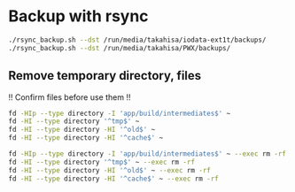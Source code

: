 # Backup with rsync

```bash
./rsync_backup.sh --dst /run/media/takahisa/iodata-ext1t/backups/
./rsync_backup.sh --dst /run/media/takahisa/PWX/backups/
```

## Remove temporary directory, files

!! Confirm files before use them !!

```bash
fd -HIp --type directory -I 'app/build/intermediates$' ~
fd -HI --type directory '^tmp$' ~
fd -HI --type directory -HI '^old$' ~
fd -HI --type directory -HI '^cache$' ~
```

```bash
fd -HIp --type directory -I 'app/build/intermediates$' ~ --exec rm -rf
fd -HI --type directory '^tmp$' ~ --exec rm -rf
fd -HI --type directory -HI '^old$' ~ --exec rm -rf
fd -HI --type directory -HI '^cache$' ~ --exec rm -rf
```
